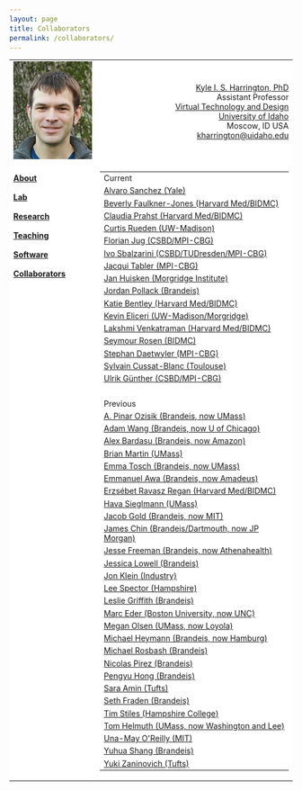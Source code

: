 ```yaml
---
layout: page
title: Collaborators
permalink: /collaborators/
---
```


<center><table border="0" cellpadding="0" cellspacing="0" width="760"><tr><td bgcolor="#FFFFFF" width="140"><img src="kyle-small.jpg" /></td><td bgcolor="#FFFFFF"><div align="right"><a href="http://kyleharrington.com/index.html">Kyle I. S. Harrington, PhD</a><br />Assistant Professor<br /><a href="https://www.uidaho.edu/caa/programs/gaming">Virtual Technology and Design</a><br /><a href="https://www.uidaho.edu/">University of Idaho</a><br />Moscow, ID USA<br /><a href="mailto:kharrington@uidaho.edu">kharrington@uidaho.edu</a></div></td></tr><tr><td bgcolor="#FFFFFF" valign="top" width="140"><br /><b><a href="http://kyleharrington.com/about.html">About</a></b><br /><br /><b><a href="http://www.capsidaho.com">Lab</a></b><br /><br /><b><a href="http://kyleharrington.com/research.html">Research</a></b><br /><br /><b><a href="http://kyleharrington.com/teaching.html">Teaching</a></b><br /><br /><b><a href="http://kyleharrington.com/software.html">Software</a></b><br /><br /><b><a href="http://kyleharrington.com/collaborators.html">Collaborators</a></b><br /><br /><br /></td><td bgcolor="#FFFFFF"><table><tr><td>Current</td></tr><tr><td><a href="http://sanchezlaboratory.org/">Alvaro Sanchez (Yale)</a></td></tr><tr><td><a href="https://digitalpathologyassociation.org/beverly-faulkner-jones">Beverly Faulkner-Jones (Harvard Med/BIDMC)</a></td></tr><tr><td><a href="http://www.researchgate.net/profile/Claudia_Prahst">Claudia Prahst (Harvard Med/BIDMC)</a></td></tr><tr><td><a href="https://loci.wisc.edu/people/curtis-rueden">Curtis Rueden (UW-Madison)</a></td></tr><tr><td><a href="https://www.mpi-cbg.de/research-groups/current-groups/florian-jug/group-leader/">Florian Jug (CSBD/MPI-CBG)</a></td></tr><tr><td><a href="http://mosaic.mpi-cbg.de/">Ivo Sbalzarini (CSBD/TUDresden/MPI-CBG)</a></td></tr><tr><td><a href="https://www.mpi-cbg.de/research-groups/current-groups/jacqueline-tabler/group-leader/">Jacqui Tabler (MPI-CBG)</a></td></tr><tr><td><a href="https://morgridge.org/profile/jan-huisken/">Jan Huisken (Morgridge Institute)</a></td></tr><tr><td><a href="http://jordanpollack.com/">Jordan Pollack (Brandeis)</a></td></tr><tr><td><a href="http://cvbr.hms.harvard.edu/researchers/bentley.html">Katie Bentley (Harvard Med/BIDMC)</a></td></tr><tr><td><a href="https://loci.wisc.edu/people/kevin-eliceiri">Kevin Eliceri (UW-Madison/Morgridge)</a></td></tr><tr><td><a href="https://connects.catalyst.harvard.edu/profiles/display/person/131900">Lakshmi Venkatraman (Harvard Med/BIDMC)</a></td></tr><tr><td><a href="http://www.researchgate.net/profile/Seymour_Rosen">Seymour Rosen (BIDMC)</a></td></tr><tr><td><a href="https://www.researchgate.net/profile/Stephan_Daetwyler">Stephan Daetwyler (MPI-CBG)</a></td></tr><tr><td><a href="http://brandeis.academia.edu/SylvainCussatBlanc">Sylvain Cussat-Blanc (Toulouse)</a></td></tr><tr><td><a href="https://ulrik.is">Ulrik G&uuml;nther (CSBD/MPI-CBG)</a></td></tr><tr><td><br /></td></tr><tr><td>Previous</td></tr><tr><td><a href="http://people.cs.umass.edu/~pinar/home.html">A. Pinar Ozisik (Brandeis, now UMass)</a></td></tr><tr><td><a href="N/A">Adam Wang (Brandeis, now U of Chicago)</a></td></tr><tr><td><a href="http://www.alexbardasu.com/">Alex Bardasu (Brandeis, now Amazon)</a></td></tr><tr><td><a href="http://brianmartin.github.io/index.html">Brian Martin (UMass)</a></td></tr><tr><td><a href="http://people.cs.umass.edu/~etosch/">Emma Tosch (Brandeis, now UMass)</a></td></tr><tr><td><a href="http://www.cs.brandeis.edu/~eawa/">Emmanuel Awa (Brandeis, now Amadeus)</a></td></tr><tr><td><a href="http://regan.med.harvard.edu/">Erzs&eacute;bet Ravasz Regan (Harvard Med/BIDMC)</a></td></tr><tr><td><a href="http://binds.cs.umass.edu/havaBio.html">Hava Sieglmann (UMass)</a></td></tr><tr><td><a href="N/A">Jacob Gold (Brandeis, now MIT)</a></td></tr><tr><td><a href="N/A">James Chin (Brandeis/Dartmouth, now JP Morgan)</a></td></tr><tr><td><a href="N/A">Jesse Freeman (Brandeis, now Athenahealth)</a></td></tr><tr><td><a href="N/A">Jessica Lowell (Brandeis)</a></td></tr><tr><td><a href="http://artificial.com">Jon Klein (Industry)</a></td></tr><tr><td><a href="http://hampshire.edu/~lasCCS/">Lee Spector (Hampshire)</a></td></tr><tr><td><a href="http://www.bio.brandeis.edu/griffithlab/index.html">Leslie Griffith (Brandeis)</a></td></tr><tr><td><a href="N/A">Marc Eder (Boston University, now UNC)</a></td></tr><tr><td><a href="http://www.cs.loyola.edu/~olsen/">Megan Olsen (UMass, now Loyola)</a></td></tr><tr><td><a href="http://fraden.brandeis.edu/people/profiles/Micha.html">Michael Heymann (Brandeis, now Hamburg)</a></td></tr><tr><td><a href="http://www.bio.brandeis.edu/rosbashlab/">Michael Rosbash (Brandeis)</a></td></tr><tr><td><a href="https://www.linkedin.com/pub/nicol%C3%A1s-p%C3%ADrez/69/99a/627">Nicolas Pirez (Brandeis)</a></td></tr><tr><td><a href="http://combio.cs.brandeis.edu/hong/">Pengyu Hong (Brandeis)</a></td></tr><tr><td><a href="https://www.linkedin.com/in/saraaamin">Sara Amin (Tufts)</a></td></tr><tr><td><a href="http://www.brandeis.edu/departments/physics/people/faculty/frad.html">Seth Fraden (Brandeis)</a></td></tr><tr><td><a href="N/A">Tim Stiles (Hampshire College)</a></td></tr><tr><td><a href="http://people.cs.umass.edu/~thelmuth/">Tom Helmuth (UMass, now Washington and Lee)</a></td></tr><tr><td><a href="http://people.csail.mit.edu/unamay/">Una-May O'Reilly (MIT)</a></td></tr><tr><td><a href="http://www.bio.brandeis.edu/griffithlab/former_mnembers.html">Yuhua Shang (Brandeis)</a></td></tr><tr><td><a href="http://kyleharrington.com">Yuki Zaninovich (Tufts)</a></td></tr></table></td></tr></table></center>
